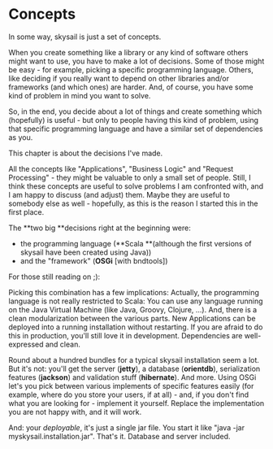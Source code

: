 # Concepts

In some way, skysail is just a set of concepts.

When you create something like a library or any kind of software others might want to use, you have to make a lot of decisions. Some of those might be easy - for example, picking a specific programming language. Others, like deciding if you really want to depend on other libraries and/or frameworks \(and which ones\) are harder. And, of course, you have some kind of problem in mind you want to solve.

So, in the end, you decide about a lot of things and create something which \(hopefully\) is useful - but only to people having this kind of problem, using that specific programming language and have a similar set of dependencies as you.

This chapter is about the decisions I've made.

All the concepts like "Applications", "Business Logic" and "Request Processing" - they might be valuable to only a small set of people. Still, I think these concepts are useful to solve problems I am confronted with, and I am happy to discuss \(and adjust\) them. Maybe they are useful to somebody else as well - hopefully, as this is the reason I started this in the first place.

The **two big **decisions right at the beginning were:

* the programming language \(**Scala **\(although the first versions of skysail have been created using Java\)\)
* and the "framework" \(**OSGi** \[with bndtools\]\)

For those still reading on ;\):

Picking this combination has a few implications: Actually, the programming language is not really restricted to Scala: You can use any language running on the Java Virtual Machine \(like Java, Groovy, Clojure, ...\). And, there is a clean modularization between the various parts. New Applications can be deployed into a running installation without restarting. If you are afraid to do this in production, you'll still love it in development. Dependencies are well-expressed and clean.

Round about a hundred bundles for a typical skysail installation seem a lot. But it's not: you'll get the server \(**jetty**\), a database \(**orientdb**\), serialization features \(**jackson**\) and validation stuff \(**hibernate**\). And more. Using OSGi let's you pick between various implements of specific features easily \(for example, where do you store your users, if at all\) - and, if you don't find what you are looking for - implement it yourself. Replace the implementation you are not happy with, and it will work.

And: your _deployable_, it's just a single jar file. You start it like "java -jar myskysail.installation.jar". That's it. Database and server included.

